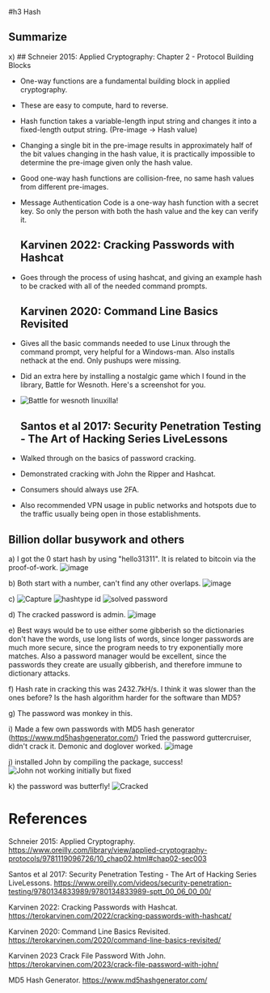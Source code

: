 #h3 Hash

## Summarize

x)  ## Schneier 2015: Applied Cryptography: Chapter 2 - Protocol Building Blocks
  - One-way functions are a fundamental building block in applied cryptography.
  - These are easy to compute, hard to reverse.
  - Hash function takes a variable-length input string and changes it into a fixed-length output string. (Pre-image -> Hash value)
  - Changing a single bit in the pre-image results in approximately half of the bit values changing in the hash value, it is practically impossible to determine the pre-image given only the hash value.
  - Good one-way hash functions are collision-free, no same hash values from different pre-images.
  - Message Authentication Code is a one-way hash function with a secret key. So only the person with both the hash value and the key can verify it.

    ## Karvinen 2022: Cracking Passwords with Hashcat
  - Goes through the process of using hashcat, and giving an example hash to be cracked with all of the needed command prompts.

    ## Karvinen 2020: Command Line Basics Revisited
  - Gives all the basic commands needed to use Linux through the command prompt, very helpful for a Windows-man. Also installs nethack at the end. Only pushups were missing.
  - Did an extra here by installing a nostalgic game which I found in the library, Battle for Wesnoth. Here's a screenshot for you.
  - ![Battle for wesnoth linuxilla!](https://github.com/user-attachments/assets/a9f5a505-8fbb-4f93-830c-ffd68e054c81)


    ## Santos et al 2017: Security Penetration Testing - The Art of Hacking Series LiveLessons
  - Walked through on the basics of password cracking.
  - Demonstrated cracking with John the Ripper and Hashcat.
  - Consumers should always use 2FA.
  - Also recommended VPN usage in public networks and hotspots due to the traffic usually being open in those establishments.

##  Billion dollar busywork and others
a) I got the 0 start hash by using "hello31311". It is related to bitcoin via the proof-of-work.
![image](https://github.com/user-attachments/assets/5017c785-0b5c-4792-bcbe-751a04b4f2e8)


b) Both start with a number, can't find any other overlaps.
![image](https://github.com/user-attachments/assets/29e998a9-a592-45b0-a898-bb2812901320)


c)
![Capture](https://github.com/user-attachments/assets/9580a93e-9974-4692-9f01-b5e493494db8)
![hashtype id](https://github.com/user-attachments/assets/896a1e6a-682d-4047-a6f6-3e5c3e322332)
![solved password](https://github.com/user-attachments/assets/c8538a54-0918-425c-9a58-a262e47b9731)

d) The cracked password is admin.
![image](https://github.com/user-attachments/assets/d0669096-4cec-417c-abd7-7b14a9109b33)

e) Best ways would be to use either some gibberish so the dictionaries don't have the words, use long lists of words, since longer passwords are much more secure, since the program needs to try exponentially more matches.
Also a password manager would be excellent, since the passwords they create are usually gibberish, and  therefore immune to dictionary attacks.

f) Hash rate in cracking this was 2432.7kH/s. I think it was slower than the ones before? Is the hash algorithm harder for the software than MD5?

g) The password was monkey in this.

i) Made a few own passwords with MD5 hash generator (https://www.md5hashgenerator.com/)
Tried the password guttercruiser, didn't crack it. Demonic and doglover worked.
![image](https://github.com/user-attachments/assets/0f11231e-a82d-4d30-bd55-d5ce24d0ff98)

j) installed John by compiling the package, success!
![John not working initially but fixed](https://github.com/user-attachments/assets/f85582d8-422e-48f8-9f70-e2bd2ad23f28)

k) the password was butterfly!
![Cracked](https://github.com/user-attachments/assets/0c340fb9-10a1-45e7-a383-78986a336dd1)
















  
# References
Schneier 2015: Applied Cryptography. https://www.oreilly.com/library/view/applied-cryptography-protocols/9781119096726/10_chap02.html#chap02-sec003

Santos et al 2017: Security Penetration Testing - The Art of Hacking Series LiveLessons.  https://www.oreilly.com/videos/security-penetration-testing/9780134833989/9780134833989-sptt_00_06_00_00/

Karvinen 2022: Cracking Passwords with Hashcat. https://terokarvinen.com/2022/cracking-passwords-with-hashcat/

Karvinen 2020: Command Line Basics Revisited. https://terokarvinen.com/2020/command-line-basics-revisited/

Karvinen 2023 Crack File Password With John. https://terokarvinen.com/2023/crack-file-password-with-john/

MD5 Hash Generator. https://www.md5hashgenerator.com/
